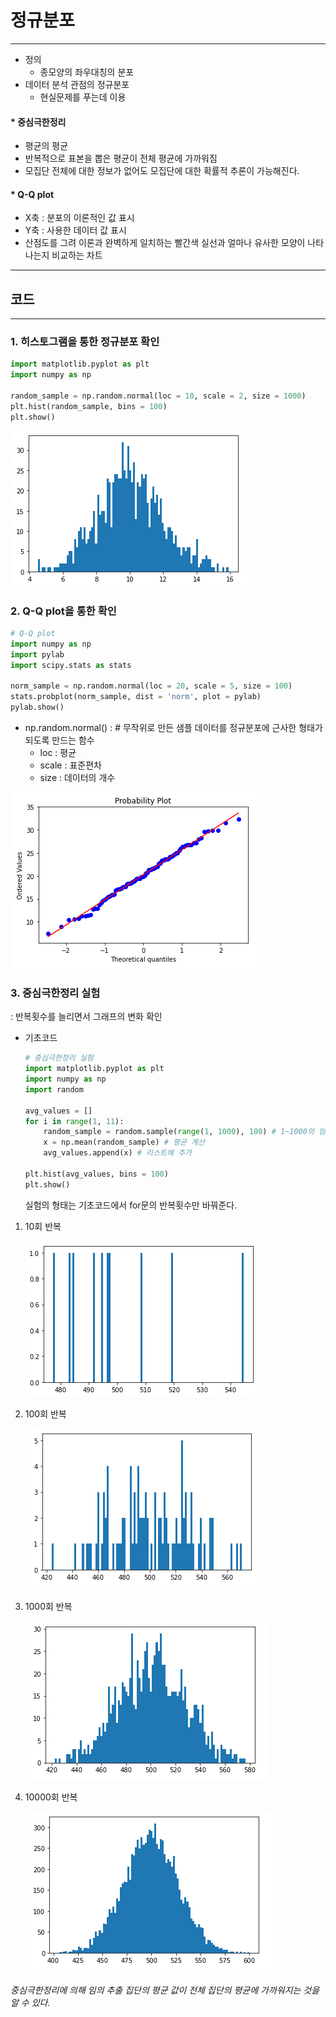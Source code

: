 # 정규분포

---

- 정의 
  - 종모양의 좌우대칭의 분포
- 데이터 분석 관점의 정규분포
  - 현실문제를 푸는데 이용



#### * 중심극한정리

- 평균의 평균
- 반복적으로 표본을 뽑은 평균이 전체 평균에 가까워짐
- 모집단 전체에 대한 정보가 없어도 모집단에 대한 확률적 추론이 가능해진다.



#### * Q-Q plot

- X축 : 분포의 이론적인 값 표시
- Y축 : 사용한 데이터 값 표시
- 산점도를 그려 이론과 완벽하게 일치하는 빨간색 실선과 얼마나 유사한 모양이 나타나는지 비교하는 차트

---

## 코드

---

### 1. 히스토그램을 통한 정규분포 확인

```python
import matplotlib.pyplot as plt
import numpy as np

random_sample = np.random.normal(loc = 10, scale = 2, size = 1000)
plt.hist(random_sample, bins = 100)
plt.show()
```

![image-20220510222721378]([DA]normal_distribution.assets/image-20220510222721378.png)

### 2. Q-Q plot을 통한 확인

```python
# Q-Q plot
import numpy as np
import pylab
import scipy.stats as stats

norm_sample = np.random.normal(loc = 20, scale = 5, size = 100)
stats.probplot(norm_sample, dist = 'norm', plot = pylab)
pylab.show()
```

- np.random.normal() : # 무작위로 만든 샘플 데이터를 정규분포에 근사한 형태가 되도록 만드는 함수
  - loc : 평균
  - scale : 표준편차
  - size : 데이터의 개수

![image-20220510222839261]([DA]normal_distribution.assets/image-20220510222839261.png)

### 3. 중심극한정리 실험

: 반복횟수를 늘리면서 그래프의 변화 확인

- 기초코드

  ```python
  # 중심극한정리 실험
  import matplotlib.pyplot as plt
  import numpy as np
  import random
  
  avg_values = []
  for i in range(1, 11):
      random_sample = random.sample(range(1, 1000), 100) # 1~1000의 임의의 수를 100개 추출
      x = np.mean(random_sample) # 평균 계산
      avg_values.append(x) # 리스트에 추가
  
  plt.hist(avg_values, bins = 100)
  plt.show()
  ```

  실험의 형태는 기초코드에서 for문의 반복횟수만 바꿔준다.

1. 10회 반복

   ![image-20220510222955634]([DA]normal_distribution.assets/image-20220510222955634.png)

2. 100회 반복

   ![image-20220510223012032]([DA]normal_distribution.assets/image-20220510223012032.png)

3. 1000회 반복

   ![image-20220510223022532]([DA]normal_distribution.assets/image-20220510223022532.png)

4. 10000회 반복

   ![image-20220510223034707]([DA]normal_distribution.assets/image-20220510223034707.png)

*중심극한정리에 의해 임의 추출 집단의 평균 값이 전체 집단의 평균에 가까워지는 것을 알 수 있다.*